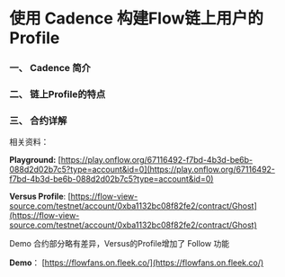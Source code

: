 # 使用 Cadence 构建Flow链上用户的Profile

### 一、 Cadence 简介



### 二、 链上Profile的特点



### 三、 合约详解





相关资料：

**Playground:**   [https://play.onflow.org/67116492-f7bd-4b3d-be6b-088d2d02b7c5?type=account&id=0](https://play.onflow.org/67116492-f7bd-4b3d-be6b-088d2d02b7c5?type=account&id=0)

**Versus Profile**:  [https://flow-view-source.com/testnet/account/0xba1132bc08f82fe2/contract/Ghost](https://flow-view-source.com/testnet/account/0xba1132bc08f82fe2/contract/Ghost)

Demo 合约部分略有差异，Versus的Profile增加了 Follow 功能

**Demo**： [https://flowfans.on.fleek.co/](https://flowfans.on.fleek.co/)

